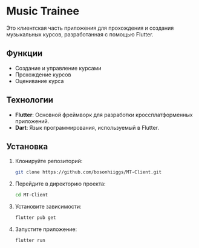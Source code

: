 # Music Trainee

Это клиентская часть приложения для прохождения и создания музыкальных курсов, разработанная с помощью Flutter.

## Функции

- Создание и управление курсами
- Прохождение курсов 
- Оценивание курса 

## Технологии

- **Flutter**: Основной фреймворк для разработки кроссплатформенных приложений.
- **Dart**: Язык программирования, используемый в Flutter.


## Установка

1. Клонируйте репозиторий:

    ```sh
    git clone https://github.com/bosonhiiggs/MT-Client.git
    ```

2. Перейдите в директорию проекта:

    ```sh
    cd MT-Client
    ```

3. Установите зависимости:

    ```sh
    flutter pub get
    ```

4. Запустите приложение:

    ```sh
    flutter run
    ```



